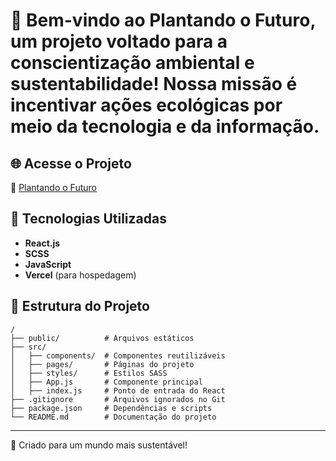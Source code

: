 # 🌱 Bem-vindo ao **Plantando o Futuro**, um projeto voltado para a conscientização ambiental e sustentabilidade! Nossa missão é incentivar ações ecológicas por meio da tecnologia e da informação.

## 🌐 Acesse o Projeto
🔗 [Plantando o Futuro](https://plantando-ofuturo.vercel.app/)

## 📌 Tecnologias Utilizadas
- **React.js**
- **SCSS**
- **JavaScript**
- **Vercel** (para hospedagem)


## 📂 Estrutura do Projeto
```
/
├── public/          # Arquivos estáticos
├── src/
│   ├── components/  # Componentes reutilizáveis
│   ├── pages/       # Páginas do projeto
│   ├── styles/      # Estilos SASS
│   ├── App.js       # Componente principal
│   ├── index.js     # Ponto de entrada do React
├── .gitignore       # Arquivos ignorados no Git
├── package.json     # Dependências e scripts
└── README.md        # Documentação do projeto
```

---
🌱 Criado para um mundo mais sustentável! 

  


